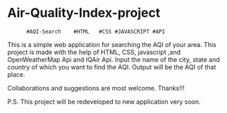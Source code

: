 # Air-Quality-Index-project 
          #AQI-Search    #HTML   #CSS #JAVASCRIPT #API
This is a simple web application for searching the AQI of your area.
This project is made with the help of HTML, CSS, javascript ,and OpenWeatherMap Api and IQAir Api. 
Input the name of the city, state and country of which you want to find the AQI. Output will be the AQI of that place.

Collaborations and suggestions are most welcome.
Thanks!!!

P.S.  This project will be redeveloped to new application very soon.
